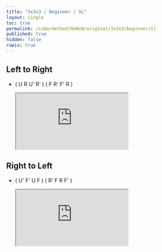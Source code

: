 ```yaml
---
title: "3x3x3 / Beginner / SL"
layout: single
toc: true
permalink: /cube/method/NxNxN/original/3x3x3/beginner/sl
published: true
hidden: false
ruwix: true
---
```


<head>
  <base target="_blank">
</head>



## Left to Right

- ( U R U' R' ) ( F R' F' R )
  
  <iframe
    src = "https://ruwix.com/widget/3d/?alg=U%20R%20U'%20R'%20F%20R'%20F'%20R&colored=DF%20DR%20DFR%20F%20R%20FR&hover=9&speed=500&flags=canvas"
  ></iframe>



## Right to Left

- ( U' F' U F ) ( R' F R F' )
  
  <iframe
    src = "https://ruwix.com/widget/3d/?alg=U'%20F'%20U%20F%20R'%20F%20R%20F'&colored=DF%20DR%20DFR%20F%20R%20FR&hover=9&speed=500&flags=canvas"
  ></iframe>
